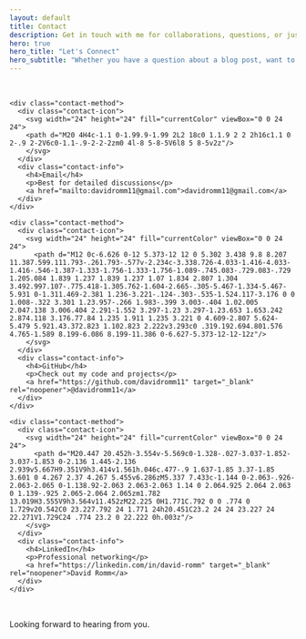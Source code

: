 ```yaml
---
layout: default
title: Contact
description: Get in touch with me for collaborations, questions, or just to say hello.
hero: true
hero_title: "Let's Connect"
hero_subtitle: "Whether you have a question about a blog post, want to collaborate on a project, or just want to chat about technology, I'm always happy to connect."
---
```


<div class="contact-page">
  <div class="contact-methods">

    <div class="contact-method">
      <div class="contact-icon">
        <svg width="24" height="24" fill="currentColor" viewBox="0 0 24 24">
        <path d="M20 4H4c-1.1 0-1.99.9-1.99 2L2 18c0 1.1.9 2 2 2h16c1.1 0 2-.9 2-2V6c0-1.1-.9-2-2-2zm0 4l-8 5-8-5V6l8 5 8-5v2z"/>
        </svg>
      </div>
      <div class="contact-info">
        <h4>Email</h4>
        <p>Best for detailed discussions</p>
        <a href="mailto:davidromm11@gmail.com">davidromm11@gmail.com</a>
      </div>
    </div>

    <div class="contact-method">
      <div class="contact-icon">
        <svg width="24" height="24" fill="currentColor" viewBox="0 0 24 24">
          <path d="M12 0c-6.626 0-12 5.373-12 12 0 5.302 3.438 9.8 8.207 11.387.599.111.793-.261.793-.577v-2.234c-3.338.726-4.033-1.416-4.033-1.416-.546-1.387-1.333-1.756-1.333-1.756-1.089-.745.083-.729.083-.729 1.205.084 1.839 1.237 1.839 1.237 1.07 1.834 2.807 1.304 3.492.997.107-.775.418-1.305.762-1.604-2.665-.305-5.467-1.334-5.467-5.931 0-1.311.469-2.381 1.236-3.221-.124-.303-.535-1.524.117-3.176 0 0 1.008-.322 3.301 1.23.957-.266 1.983-.399 3.003-.404 1.02.005 2.047.138 3.006.404 2.291-1.552 3.297-1.23 3.297-1.23.653 1.653.242 2.874.118 3.176.77.84 1.235 1.911 1.235 3.221 0 4.609-2.807 5.624-5.479 5.921.43.372.823 1.102.823 2.222v3.293c0 .319.192.694.801.576 4.765-1.589 8.199-6.086 8.199-11.386 0-6.627-5.373-12-12-12z"/>
        </svg>
      </div>
      <div class="contact-info">
        <h4>GitHub</h4>
        <p>Check out my code and projects</p>
        <a href="https://github.com/davidromm11" target="_blank" rel="noopener">@davidromm11</a>
      </div>
    </div>

    <div class="contact-method">
      <div class="contact-icon">
        <svg width="24" height="24" fill="currentColor" viewBox="0 0 24 24">
          <path d="M20.447 20.452h-3.554v-5.569c0-1.328-.027-3.037-1.852-3.037-1.853 0-2.136 1.445-2.136 2.939v5.667H9.351V9h3.414v1.561h.046c.477-.9 1.637-1.85 3.37-1.85 3.601 0 4.267 2.37 4.267 5.455v6.286zM5.337 7.433c-1.144 0-2.063-.926-2.063-2.065 0-1.138.92-2.063 2.063-2.063 1.14 0 2.064.925 2.064 2.063 0 1.139-.925 2.065-2.064 2.065zm1.782 13.019H3.555V9h3.564v11.452zM22.225 0H1.771C.792 0 0 .774 0 1.729v20.542C0 23.227.792 24 1.771 24h20.451C23.2 24 24 23.227 24 22.271V1.729C24 .774 23.2 0 22.222 0h.003z"/>
        </svg>
      </div>
      <div class="contact-info">
        <h4>LinkedIn</h4>
        <p>Professional networking</p>
        <a href="https://linkedin.com/in/david-romm" target="_blank" rel="noopener">David Romm</a>
      </div>
    </div>

  </div>

Looking forward to hearing from you.

</div>

<style>
.contact-methods {
  display: grid;
  grid-template-columns: repeat(auto-fit, minmax(280px, 1fr));
  gap: 1.5rem;
  margin: 2rem 0;
}

.contact-method {
  display: flex;
  align-items: flex-start;
  gap: 1rem;
  padding: 1.5rem;
  background: var(--bg-secondary);
  border: 1px solid var(--border-color);
  border-radius: 0.5rem;
  transition: all 0.3s ease;
}

.contact-method:hover {
  transform: translateY(-2px);
  border-color: var(--accent-color);
}

.contact-icon {
  background: var(--accent-color);
  color: white;
  padding: 0.75rem;
  border-radius: 0.375rem;
  flex-shrink: 0;
}

.contact-info h4 {
  margin-bottom: 0.5rem;
  color: var(--text-color-heading);
}

.contact-info p {
  margin-bottom: 0.5rem;
  color: var(--text-color-secondary);
  font-size: 0.875rem;
}

.contact-info a {
  color: var(--accent-color);
  font-weight: 500;
}

.contact-form {
  max-width: 600px;
  margin: 2rem 0;
  padding: 2rem;
  background: var(--bg-secondary);
  border: 1px solid var(--border-color);
  border-radius: 0.5rem;
}

.form-group {
  margin-bottom: 1.5rem;
}

.form-group label {
  display: block;
  margin-bottom: 0.5rem;
  color: var(--text-color-heading);
  font-weight: 500;
}

.form-group input,
.form-group select,
.form-group textarea {
  width: 100%;
  padding: 0.75rem 1rem;
  background: var(--bg-tertiary);
  border: 1px solid var(--border-color);
  border-radius: 0.375rem;
  color: var(--text-color);
  font-size: 1rem;
  font-family: inherit;
  transition: all 0.3s ease;
}

.form-group input:focus,
.form-group select:focus,
.form-group textarea:focus {
  outline: none;
  border-color: var(--accent-color);
  box-shadow: 0 0 0 3px rgba(var(--accent-color), 0.1);
}

.form-group textarea {
  resize: vertical;
  min-height: 120px;
}

.form-group input::placeholder,
.form-group textarea::placeholder {
  color: var(--text-color-muted);
}

.faq-section {
  margin-top: 3rem;
}

.faq-item {
  margin-bottom: 2rem;
  padding-bottom: 1.5rem;
  border-bottom: 1px solid var(--border-color);
}

.faq-item:last-child {
  border-bottom: none;
  margin-bottom: 0;
}

.faq-item h4 {
  color: var(--accent-color);
  margin-bottom: 0.5rem;
  font-size: 1.125rem;
}

.faq-item p {
  color: var(--text-color-secondary);
  line-height: 1.6;
}

@media (max-width: 767px) {
  .contact-methods {
    grid-template-columns: 1fr;
  }
  
  .contact-form {
    padding: 1.5rem;
  }
  
  .contact-method {
    padding: 1rem;
  }
}
</style>
